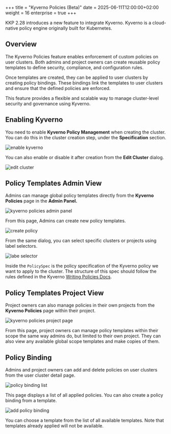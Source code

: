 +++
title = "Kyverno Policies (Beta)"
date = 2025-06-11T12:00:00+02:00
weight = 16
enterprise = true
+++

KKP 2.28 introduces a new feature to integrate Kyverno. Kyverno is a cloud-native policy engine originally built for Kubernetes. 

## Overview 

The Kyverno Policies feature enables enforcement of custom policies on user clusters. Both admins and project owners can create reusable policy templates to define security, compliance, and configuration rules.

Once templates are created, they can be applied to user clusters by creating policy bindings. These bindings link the templates to user clusters and ensure that the defined policies are enforced.

This feature provides a flexible and scalable way to manage cluster-level security and governance using Kyverno.

## Enabling Kyverno

You need to enable **Kyverno Policy Management** when creating the cluster. You can do this in the cluster creation step, under the **Specification** section.

![enable kyverno](images/enable-kyverno-cluster-creating.png?classes=shadow,border "Enable Kyverno")

You can also enable or disable it after creation from the **Edit Cluster** dialog.

![edit cluster](images/enable-kyverno-edit-cluster.png?classes=shadow,border "Edit Cluster")


## Policy Templates Admin View

Admins can manage global policy templates directly from the **Kyverno Policies** page in the **Admin Panel.**

![kyverno policies admin panel](images/kyverno-policies-admin-panel.png?classes=shadow,border "Kyverno Policies Admin Panel")

From this page, Admins can create new policy templates.

![create policy](images/creat-policy-template-admin-panel.png?classes=shadow,border "Create Policy")

From the same dialog, you can select specific clusters or projects using label selectors.

![labe selector](images/label-selector-policy-spec.png?classes=shadow,border "Label Selector")

Inside the `PolicySpec` is the policy specification of the Kyverno policy we want to apply to the cluster. The structure of this spec should follow the rules defined in the Kyverno  [Writing Policies Docs](https://release-1-13-0.kyverno.io/docs/writing-policies/).

## Policy Templates Project View

Project owners can also manage policies in their own projects from the **Kyverno Policies** page within their project.

![kyverno policies project page](images/kyverno-policies-project-page.png?classes=shadow,border "Kyverno Policies Project Page")

From this page, project owners can manage policy templates within their scope the same way admins do, but limited to their own project. They can also view any available global scope templates and make copies of them.

## Policy Binding

Admins and project owners can add and delete policies on user clusters from the user cluster detail page.

![policy binding list](images/policy-binding-list.png?classes=shadow,border "Policy Binding List")

This page displays a list of all applied policies. You can also create a policy binding from a template.

![add policy binding](images/add-policy-binding.png?classes=shadow,border "Add Policy Binding")

You can choose a template from the list of all available templates. Note that templates already applied will not be available.

